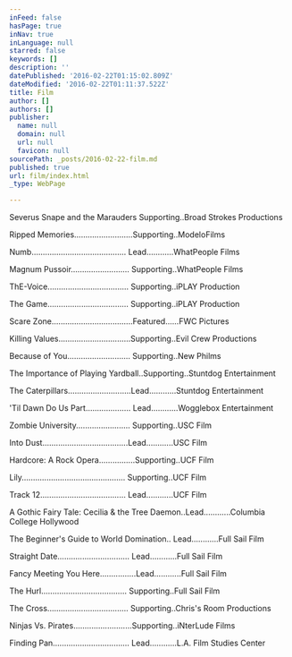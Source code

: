 ```yaml
---
inFeed: false
hasPage: true
inNav: true
inLanguage: null
starred: false
keywords: []
description: ''
datePublished: '2016-02-22T01:15:02.809Z'
dateModified: '2016-02-22T01:11:37.522Z'
title: Film
author: []
authors: []
publisher:
  name: null
  domain: null
  url: null
  favicon: null
sourcePath: _posts/2016-02-22-film.md
published: true
url: film/index.html
_type: WebPage

---
```

Severus Snape and the Marauders Supporting..Broad Strokes
Productions

Ripped Memories..........................Supporting..ModeloFilms

Numb.......................................... Lead............WhatPeople
Films

Magnum Pussoir.......................... Supporting..WhatPeople
Films

ThE-Voice.................................... Supporting..iPLAY
Production

The Game.................................... Supporting..iPLAY
Production

Scare Zone....................................Featured......FWC
Pictures

Killing Values................................Supporting..Evil
Crew Productions

Because of You............................ Supporting..New
Philms

The Importance of Playing Yardball..Supporting..Stuntdog
Entertainment

The Caterpillars............................Lead............Stuntdog
Entertainment

'Til Dawn Do Us Part.................... Lead............Wogglebox
Entertainment

Zombie University........................ Supporting..USC
Film

Into Dust......................................Lead............USC
Film

Hardcore: A Rock Opera................Supporting..UCF Film

Lily..............................................
Supporting..UCF Film

Track 12...................................... Lead............UCF
Film

A Gothic Fairy Tale: Cecilia & the Tree Daemon..Lead............Columbia
College Hollywood

The Beginner's Guide to World Domination.. Lead............Full
Sail Film

Straight Date................................ Lead............Full
Sail Film

Fancy Meeting You Here................Lead............Full
Sail Film

The Hurl...................................... Supporting..Full
Sail Film

The Cross.................................... Supporting..Chris's
Room Productions

Ninjas Vs. Pirates..........................Supporting..iNterLude
Films

Finding Pan.................................. Lead............L.A.
Film Studies Center